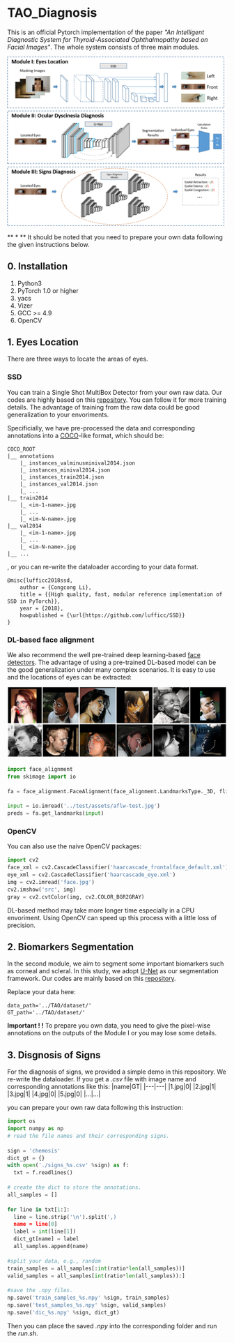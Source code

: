 

# TAO_Diagnosis

This is an official Pytorch implementation of the paper *"An Intelligent Diagnostic System for Thyroid-Associated Ophthalmopathy based on Facial Images"*. The whole system consists of three main modules.

![img1](./imgs/framework.png)

** * ** It should be noted that you need to prepare your own data following the given instructions below.

## 0. Installation
1. Python3
2. PyTorch 1.0 or higher
3. yacs
4. Vizer
5. GCC >= 4.9
6. OpenCV



## 1. Eyes Location

There are three ways to locate the areas of eyes.

### SSD
You can train a Single Shot MultiBox Detector from your own raw data. Our codes are highly based on this [repository](https://github.com/lufficc/SSD). You can follow it for more training details. The advantage of training from the raw data could be good generalization to your envoriments.

Specificially, we have pre-processed the data and corresponding annotations into a [COCO](https://cocodataset.org/)-like format, which should be:
```
COCO_ROOT
|__ annotations
    |_ instances_valminusminival2014.json
    |_ instances_minival2014.json
    |_ instances_train2014.json
    |_ instances_val2014.json
    |_ ...
|__ train2014
    |_ <im-1-name>.jpg
    |_ ...
    |_ <im-N-name>.jpg
|__ val2014
    |_ <im-1-name>.jpg
    |_ ...
    |_ <im-N-name>.jpg
|__ ...
```
, or you can re-write the dataloader according to your data format.

```
@misc{lufficc2018ssd,
    author = {Congcong Li},
    title = {{High quality, fast, modular reference implementation of SSD in PyTorch}},
    year = {2018},
    howpublished = {\url{https://github.com/lufficc/SSD}}
}
```

### DL-based face alignment
We also recommend the well pre-trained deep learning-based [face detectors](https://github.com/1adrianb/face-alignment). The advantage of using a pre-trained DL-based model can be the good generalization under many complex scenarios. It is easy to use and the locations of eyes can be extracted:

![eyes](./imgs/2dlandmarks.png)

```python
import face_alignment
from skimage import io

fa = face_alignment.FaceAlignment(face_alignment.LandmarksType._3D, flip_input=False)

input = io.imread('../test/assets/aflw-test.jpg')
preds = fa.get_landmarks(input)
```

### OpenCV
You can also use the naive OpenCV packages:

```python
import cv2
face_xml = cv2.CascadeClassifier('haarcascade_frontalface_default.xml')
eye_xml = cv2.CascadeClassifier('haarcascade_eye.xml')
img = cv2.imread('face.jpg')
cv2.imshow('src', img)
gray = cv2.cvtColor(img, cv2.COLOR_BGR2GRAY)
```

DL-based method may take more longer time especially in a CPU envoriment. Using OpenCV can speed up this process with a little loss of precision.

## 2. Biomarkers Segmentation
In the second module, we aim to segment some important biomarkers such as corneal and scleral. In this study, we adopt [U-Net](https://github.com/LeeJunHyun/Image_Segmentation) as our segmentation framework. Our codes are mainly based on this [repository](https://github.com/LeeJunHyun/Image_Segmentation).

Replace your data here:
```
data_path='../TAO/dataset/'
GT_path='../TAO/dataset/'
```

**Important ! !**  To prepare you own data, you need to give the pixel-wise annotations on the outputs of the Module I or you may lose some details.

## 3. Disgnosis of Signs
For the diagnosis of signs, we provided a simple demo in this repository. 
We re-write the dataloader. If you get a *.csv* file with image name and corresponding annotations like this:
|name|GT|
|---|---|
|1.jpg|0|
|2.jpg|1|
|3.jpg|1|
|4.jpg|0|
|5.jpg|0|
|...|...|

you can prepare your own raw data following this instruction:
``` python
import os
import numpy as np
# read the file names and their corresponding signs.

sign = 'chemosis'
dict_gt = {}
with open('./signs_%s.csv' %sign) as f:
  txt = f.readlines()

# create the dict to store the annotations.
all_samples = []

for line in txt[1:]:
  line = line.strip('\n').split(',)
  name = line[0]
  label = int(line[1])
  dict_gt[name] = label
  all_samples.append(name)

#split your data, e.g., random
train_samples = all_samples[:int(ratio*len(all_samples))]
valid_samples = all_samples[int(ratio*len(all_samples)):]

#save the .npy files.
np.save('train_samples_%s.npy' %sign, train_samples)
np.save('test_samples_%s.npy' %sign, valid_samples)
np.save('dic_%s.npy' %sign, dict_gt)
```

Then you can place the saved *.npy* into the corresponding folder and run the *run.sh*.

